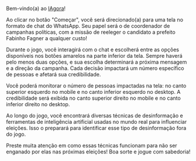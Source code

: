 Bem-vindo(a) ao [IAgora](/)!

Ao clicar no botão "Começar", você será direcionado(a) para uma tela no formato de chat do WhatsApp. Seu papel será o de coordenador de campanhas políticas, com a missão de reeleger o candidato a prefeito Fabinho Fagner a qualquer custo!

Durante o jogo, você interagirá com o chat e escolherá entre as opções disponíveis nos botões amarelos na parte inferior da tela. Sempre haverá pelo menos duas opções, e sua escolha determinará a próxima mensagem e a direção da campanha. Cada decisão impactará um número específico de pessoas e afetará sua credibilidade.

Você poderá monitorar o número de pessoas impactadas na tela: no canto superior esquerdo no mobile e no canto inferior esquerdo no desktop. A credibilidade será exibida no canto superior direito no mobile e no canto inferior direito no desktop.

Ao longo do jogo, você encontrará diversas técnicas de desinformação e ferramentas de inteligência artificial usadas no mundo real para influenciar eleições. Isso o preparará para identificar esse tipo de desinformação fora do jogo.

Preste muita atenção em como essas técnicas funcionam para não ser enganado por elas nas próximas eleições!
Boa sorte e jogue com sabedoria!
